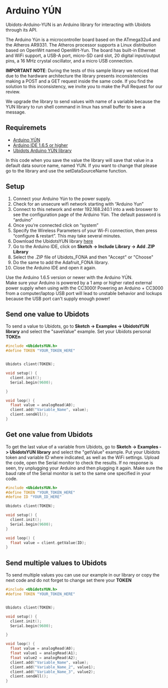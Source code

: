 # Arduino YÚN

Ubidots-Arduino-YUN is an Arduino library for interacting with Ubidots through its API.

The Arduino Yún is a microcontroller board based on the ATmega32u4 and the Atheros AR9331. The Atheros processor supports a Linux distribution based on OpenWrt named OpenWrt-Yun. The board has built-in Ethernet and WiFi support, a USB-A port, micro-SD card slot, 20 digital input/output pins, a 16 MHz crystal oscillator, and a micro USB connection.

**IMPORTANT NOTE**: During the tests of this sample library we noticed that due to the hardware architecture the library presents inconsistencies making a POST and a GET request inside the same code. If you find the solution to this inconsistency, we invite you to make the Pull Request for our review.

<aside class="warning">We upgrade the library to send values with name of a variable because the YUN library to run shell command in linux has small buffer to save a message.</aside>

## Requiremets

* [Arduino YÚN](https://www.arduino.cc/en/Main/ArduinoBoardYun)
* [Arduino IDE 1.6.5 or higher](https://www.arduino.cc/en/Main/Software)
* [Ubidots Arduino YÚN library](https://github.com/ubidots/ubidots-arduino-yun/archive/master.zip)

<aside class="warning">In this code when you save the value the library will save that value in a default data source name, named YUN. If you want to change that please go to the library and use the setDataSourceName function.</aside>

## Setup

1. Connect your Arduino Yún to the power supply.
2. Check for an unsecure wifi network starting with “Arduino Yun”
3. Connect to this network and enter 192.168.240.1 into a web broswer to see the configuration page of the Arduino Yún. The default password is “arduino”
4. Once you’re connected click on “system”
5. Specify the Wireless Parameters of your Wi-Fi connection, then press “configure & restart”. This may take several minutes.
6. Download the UbidotsYUN library [here](https://github.com/ubidots/Ubidots-CC3000/archive/master.zip)
7. Go to the Arduino IDE, click on **Sketch -> Include Library -> Add .ZIP Library**
8. Select the .ZIP file of Ubidots_FONA and then "Accept" or "Choose"
9. Do the same to add the Adafruit_FONA library.
10. Close the Arduino IDE and open it again.

<aside class="alert">
Use the Arduino 1.6.5 version or newer with the Arduino YÚN.
</aside>
<aside class="warning">
Make sure your Arduino is powered by a 1 amp or higher rated external power supply when using with the CC3000! Powering an Arduino + CC3000 from a computer/laptop USB port will lead to unstable behavior and lockups because the USB port can't supply enough power!
</aside>

## Send one value to Ubidots

To send a value to Ubidots, go to **Sketch -> Examples -> UbidotsYUN library** and select the "saveValue" example. Set your Ubidots personal **TOKEn**

```c++
#include <UbidotsYUN.h>
#define TOKEN "YOUR_TOKEN_HERE"


Ubidots client(TOKEN);

void setup() {
  client.init();
  Serial.begin(9600);

}

void loop() {
  float value = analogRead(A0);
  client.add("Variable_Name", value);
  client.sendAll();
}

```


## Get one value from Ubidots

To get the last value of a variable from Ubidots, go to **Sketch -> Examples -> UbidotsYUN library** and select the "getValue" example.
Put your Ubidots token and variable ID where indicated, as well as the WiFi settings.
Upload the code, open the Serial monitor to check the results. If no response is seen, try unplugging your Arduino and then plugging it again. Make sure the baud rate of the Serial monitor is set to the same one specified in your code.

```c++
#include <UbidotsYUN.h>
#define TOKEN "YOUR_TOKEN_HERE"
#define ID "YOUR_ID_HERE"

Ubidots client(TOKEN);

void setup() {
  client.init();
  Serial.begin(9600);
}

void loop() {
  float value = client.getValue(ID);
}

```


## Send multiple values to Ubidots

To send multiple values you can use our example in our library or copy the next code and do not forget to change set there your **TOKEN**

```c
#include <UbidotsYUN.h>
#define TOKEN "YOUR_TOKEN_HERE"


Ubidots client(TOKEN);

void setup() {
  client.init();
  Serial.begin(9600);

}

void loop() {
  float value = analogRead(A0);
  float value1 = analogRead(A1);
  float value2 = analogRead(A2);
  client.add("Variable_Name", value);
  client.add("Variable_Name_2", value1);
  client.add("Variable_Name_3", value2);
  client.sendAll();
}

```
